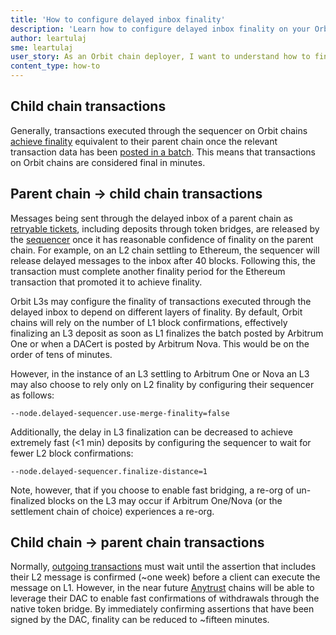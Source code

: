 ```yaml
---
title: 'How to configure delayed inbox finality'
description: 'Learn how to configure delayed inbox finality on your Orbit chain.'
author: leartulaj
sme: leartulaj
user_story: As an Orbit chain deployer, I want to understand how to fine-tune parameters associated with delayed inbox finality on my Orbit chain.
content_type: how-to
---
```


## Child chain transactions

Generally, transactions executed through the sequencer on Orbit chains [achieve finality](/how-arbitrum-works/tx-lifecycle.md) equivalent to their parent chain once the relevant transaction data has been [posted in a batch](/how-arbitrum-works/sequencer.md). This means that transactions on Orbit chains are considered final in minutes.

## Parent chain → child chain transactions

Messages being sent through the delayed inbox of a parent chain as [retryable tickets](/how-arbitrum-works/arbos/l1-l2-messaging.md#retryable-tickets), including deposits through token bridges, are released by the [sequencer](/how-arbitrum-works/inside-arbitrum-nitro.md#if-the-sequencer-is-well-behaved) once it has reasonable confidence of finality on the parent chain. For example, on an L2 chain settling to Ethereum, the sequencer will release delayed messages to the inbox after 40 blocks. Following this, the transaction must complete another finality period for the Ethereum transaction that promoted it to achieve finality.

Orbit L3s may configure the finality of transactions executed through the delayed inbox to depend on different layers of finality. By default, Orbit chains will rely on the number of L1 block confirmations, effectively finalizing an L3 deposit as soon as L1 finalizes the batch posted by <a data-quicklook-from="arbitrum-one">Arbitrum One</a> or when a <a data-quicklook-from="data-availability-certificate">DACert</a> is posted by <a data-quicklook-from="arbitrum-nova">Arbitrum Nova</a>. This would be on the order of tens of minutes.

However, in the instance of an L3 settling to Arbitrum One or Nova an L3 may also choose to rely only on L2 finality by configuring their sequencer as follows:

```
--node.delayed-sequencer.use-merge-finality=false
```

Additionally, the delay in L3 finalization can be decreased to achieve extremely fast (<1 min) deposits by configuring the sequencer to wait for fewer L2 block confirmations:

```
--node.delayed-sequencer.finalize-distance=1
```

Note, however, that if you choose to enable fast bridging, a re-org of un-finalized blocks on the L3 may occur if Arbitrum One/Nova (or the settlement chain of choice) experiences a re-org.

## Child chain → parent chain transactions

Normally, [outgoing transactions](/how-arbitrum-works/arbos/l2-l1-messaging.md) must wait until the assertion that includes their L2 message is confirmed (~one week) before a client can execute the message on L1. However, in the near future [Anytrust](/how-arbitrum-works/inside-anytrust.md) chains will be able to leverage their DAC to enable fast confirmations of withdrawals through the native token bridge. By immediately confirming assertions that have been signed by the DAC, finality can be reduced to ~fifteen minutes.
